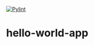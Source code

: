 [![Pylint](https://github.com/ksripathi/beauty-parlour-app/actions/workflows/pylint.yml/badge.svg)](https://github.com/ksripathi/beauty-parlour-app/actions/workflows/pylint.yml)
# hello-world-app
